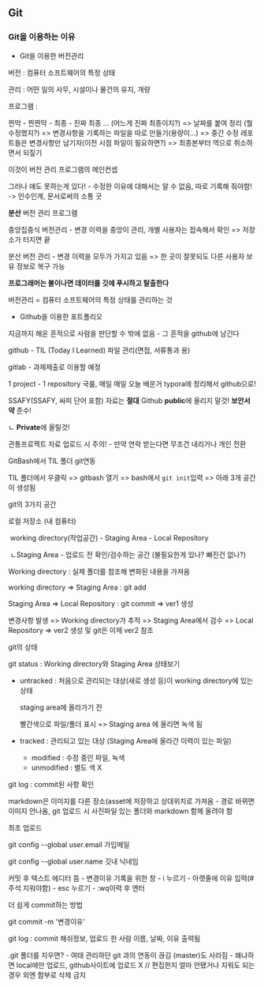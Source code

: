 ## Git

### Git을 이용하는 이유

* Git을 이용한 버전관리

버전 : 컴퓨터 소프트웨어의 특정 상태

관리 : 어떤 일의 사무, 시설이나 물건의 유지, 개량

프로그램 : 

찐막 - 찐찐막 - 최종 - 진짜 최종 ... (어느게 진짜 최종이지?) => 날짜를 붙여 정리 (뭘 수정했지?) => 변경사항을 기록하는 파일을 따로 만들기(용량이...) => 중간 수정 레포트들은 변경사항만 남기자(이전 시점 파일이 필요하면?) => 최종본부터 역으로 취소하면서 되짚기

이것이 버전 관리 프로그램의 메인컨셉

그러나 얘도 못하는게 있다! - 수정한 이유에 대해서는 알 수 없음, 따로 기록해 줘야함! -> 인수인계, 문서로써의 소통 굿



__분산__ 버전 관리 프로그램

중앙집중식 버전관리 - 변경 이력을 중앙이 관리, 개별 사용자는 접속해서 확인 => 저장소가  터지면 끝

분산 버전 관리 - 변경 이력을 모두가 가지고 있음 => 한 곳이 잘못되도 다른 사용자 보유 정보로 복구 가능

**프로그래머는 불이나면 데이터를 깃에 푸시하고 탈출한다**

버전관리 = 컴퓨터 소프트웨어의 특정 상태를 관리하는 것



* Github을 이용한 포트폴리오

지금까지 해온 흔적으로 사람을 판단할 수 밖에 없음 - 그 흔적을 github에 남긴다

github - TIL (Today I Learned) 파일 관리(면접, 서류통과 용)

gitlab - 과제제출로 이용할 예정

1 project - 1 repository 국룰, 매일 매일 오늘 배운거 typora에 정리해서 github으로!

SSAFY(SSAFY, 싸피 단어 포함) 자료는 **절대** Github **public**에 올리지 말것! **보안서약** 준수!

ㄴ **Private**에 올릴것!

관통프로젝트 자료 업로드 시 주의! - 만약 연락 받는다면 무조건 내리거나 개인 전환





GitBash에서 TIL 폴더 git연동

TIL 폴더에서 우클릭 => gitbash 열기 => bash에서 `git init`입력 => 아래 3개 공간이 생성됨

git의 3가지 공간

로컬 저장소 (내 컴퓨터)

​	working directory(작업공간) - Staging Area - Local Repository

​	ㄴStaging Area - 업로드 전 확인/검수하는 공간 (불필요한게 있나? 빠진건 없나?)

Working directory : 실제 폴더를 참조해 변화된 내용을 가져옴

working directory => Staging Area : git add

Staging Area => Local Repository : git commit => ver1 생성

변경사항 발생 => Working directory가 추적 => Staging Area에서 검수 => Local Repository => ver2 생성 및 git은 이제 ver2 참조



git의 상태

git status : Working directory와 Staging Area 상태보기

* untracked : 처음으로 관리되는 대상(새로 생성 등)이 working directory에 있는 상태 

  staging area에 올라가기 전

  빨간색으로 파일/폴더 표시 => Staging area 에 올리면 녹색 됨

* tracked : 관리되고 있는 대상 (Staging Area에 올라간 이력이 있는 파일)
  * modified : 수정 중인 파일, 녹색
  * unmodified : 별도 색 X

git log : commit된 사항 확인

markdown은 이미지를 다른 장소(asset에 저장하고 상대위치로 가져옴 - 경로 바뀌면 이미지 안나옴, git 업로드 시 사진파일 있는 폴더와 markdown 함께 올려야 함



최초 업로드 

git config --global user.email 가입메일

git config --global user.name 깃내 닉네임

커밋 후 텍스트 에디터 뜸 - 변경이유 기록을 위한 창 - i 누르기 - 아랫줄에 이유 입력(#주석 지워야함) - esc 누르기 - :wq이력 후 엔터



더 쉽게 commit하는 방법

git commit -m '변경이유'

git log : commit 해쉬정보, 업로드 한 사람 이름, 날짜, 이유 출력됨



.git 폴더를 지우면? - 여태 관리하던 git 과의 연동이 끊김 (master)도 사라짐 - 왜냐하면 local에만 업로드, github사이트에 업로드 X // 편집한지 얼마 안됐거나 지워도 되는 경우 외엔 함부로 삭제 금지